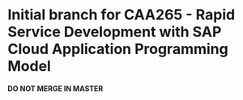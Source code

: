 # Initial branch for CAA265 - Rapid Service Development with SAP Cloud Application Programming Model

**DO NOT MERGE IN MASTER**
